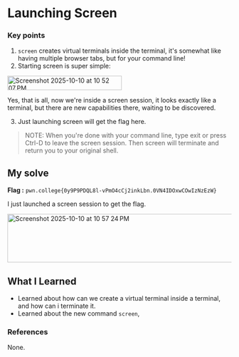 # Launching Screen
### Key points
1. `screen` creates virtual terminals inside the terminal, it's somewhat like having multiple browser tabs, but for your command line!
2. Starting screen is super simple:

 <img width="257" height="32" alt="Screenshot 2025-10-10 at 10 52 07 PM" src="https://github.com/user-attachments/assets/d1470441-1e54-4788-9977-647d0449ce7c" />

Yes, that is all, now we're inside a screen session, it looks exactly like a terminal, but there are new capabilities there, waiting to be discovered.

3. Just launching screen will get the flag here.

> NOTE: When you're done with your command line, type exit or press Ctrl-D to leave the screen session. Then screen will terminate and return you to your original shell.

## My solve
**Flag :** `pwn.college{0y9P9PDQL8l-vPmO4cCj2inkLbn.0VN4IDOxwCOwIzNzEzW}`

I just launched a screen session to get the flag.

<img width="576" height="109" alt="Screenshot 2025-10-10 at 10 57 24 PM" src="https://github.com/user-attachments/assets/38b251e0-60c7-4f9d-a8ce-53caf0b725e9" />

## What I Learned
- Learned about how can we create a virtual terminal inside a terminal, and how can i terminate it.
- Learned about the new command `screen`,

### References
None.
